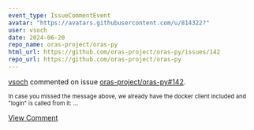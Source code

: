 ```yaml
---
event_type: IssueCommentEvent
avatar: "https://avatars.githubusercontent.com/u/814322?"
user: vsoch
date: 2024-06-20
repo_name: oras-project/oras-py
html_url: https://github.com/oras-project/oras-py/issues/142
repo_url: https://github.com/oras-project/oras-py
---
```


<a href='https://github.com/vsoch' target='_blank'>vsoch</a> commented on issue <a href='https://github.com/oras-project/oras-py/issues/142' target='_blank'>oras-project/oras-py#142</a>.

<small>In case you missed the message above, we already have the docker client included and "login" is called from it:...</small>

<a href='https://github.com/oras-project/oras-py/issues/142' target='_blank'>View Comment</a>